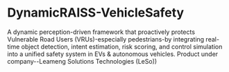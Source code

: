 # DynamicRAISS-VehicleSafety
A dynamic perception-driven framework that proactively protects Vulnerable Road Users (VRUs)-especially pedestrians-by integrating real-time object detection, intent estimation, risk scoring, and control simulation into a unified safety system in EVs &amp; autonomous vehicles. Product under company--Leameng Solutions Technologies (LeSo))
